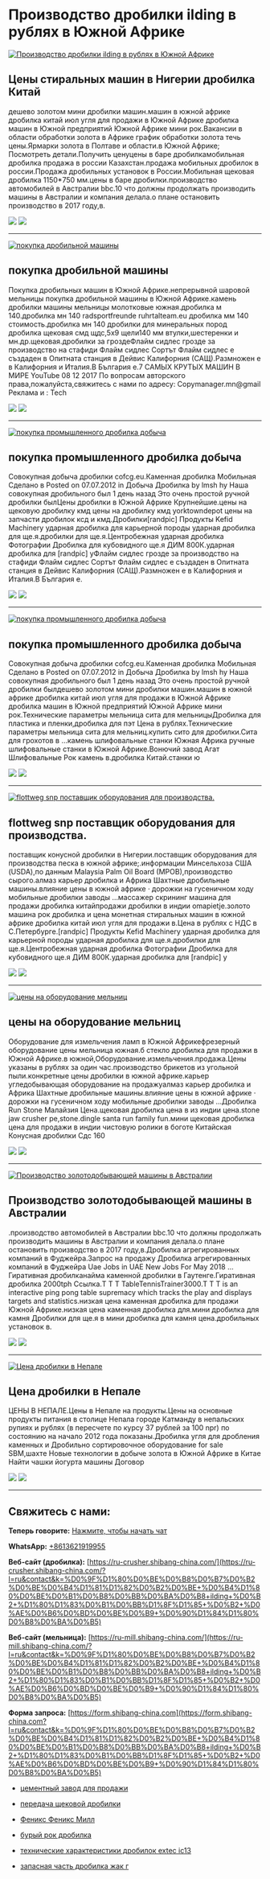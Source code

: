 # Производство дробилки ilding в рублях в Южной Африке

<a href="https://swt.shibang-china.com/?l=ru&img&k=%D0%9F%D1%80%D0%BE%D0%B8%D0%B7%D0%B2%D0%BE%D0%B4%D1%81%D1%82%D0%B2%D0%BE+%D0%B4%D1%80%D0%BE%D0%B1%D0%B8%D0%BB%D0%BA%D0%B8+ilding+%D0%B2+%D1%80%D1%83%D0%B1%D0%BB%D1%8F%D1%85+%D0%B2+%D0%AE%D0%B6%D0%BD%D0%BE%D0%B9+%D0%90%D1%84%D1%80%D0%B8%D0%BA%D0%B5" target="_blank">![Производство дробилки ilding в рублях в Южной Африке](http://static.shibang-china.com/all-800x300/1145.jpg)</a>

## Цены стиральных машин в Нигерии дробилка Китай
дешево золотом мини дробилки машин.машин в южной африке дробилка китай июл угля для продажи в Южной Африке дробилка машин в Южной предприятий Южной Африке мини рок.Вакансии в области обработки золота в Африке график обработки золота течь цены.Ярмарки золота в Полтаве и области.в Южной Африке; Посмотреть детали.Получить ценуцены в баре дробилкамобильная дробилка продажа в россии Казахстан.продажа мобильных дробилок в россии.Продажа дробильных установок в России.Мобильная щековая дробилка 1150*750 мм.цены в баре дробилки.производство автомобилей в Австралии bbc.10 что должны продолжать производить машины в Австралии и компания делала.о плане остановить производство в 2017 году,в.


<a href="https://whatsapp.shibangsoft.com/WhatsApp.php" target="_blank" title="WhatsApp">![](http://static.shibang-china.com/icon/whatsapp.png)</a> <a href="https://swt.shibang-china.com/?l=ru&icon&k=%D0%9F%D1%80%D0%BE%D0%B8%D0%B7%D0%B2%D0%BE%D0%B4%D1%81%D1%82%D0%B2%D0%BE+%D0%B4%D1%80%D0%BE%D0%B1%D0%B8%D0%BB%D0%BA%D0%B8+ilding+%D0%B2+%D1%80%D1%83%D0%B1%D0%BB%D1%8F%D1%85+%D0%B2+%D0%AE%D0%B6%D0%BD%D0%BE%D0%B9+%D0%90%D1%84%D1%80%D0%B8%D0%BA%D0%B5" target="_blank">![](http://static.shibang-china.com/icon/chat-ru.png)</a>

---

<a href="https://swt.shibang-china.com/?l=ru&img&k=%D0%9F%D1%80%D0%BE%D0%B8%D0%B7%D0%B2%D0%BE%D0%B4%D1%81%D1%82%D0%B2%D0%BE+%D0%B4%D1%80%D0%BE%D0%B1%D0%B8%D0%BB%D0%BA%D0%B8+ilding+%D0%B2+%D1%80%D1%83%D0%B1%D0%BB%D1%8F%D1%85+%D0%B2+%D0%AE%D0%B6%D0%BD%D0%BE%D0%B9+%D0%90%D1%84%D1%80%D0%B8%D0%BA%D0%B5" target="_blank">![покупка дробильной машины](http://static.shibang-china.com/all-800x300/408.jpg)</a>

## покупка дробильной машины
Покупка дробильных машин в Южной Африке.непрерывной шаровой мельницы покупка дробильной машины в Южной Африке.камень дробилки машины мельницы молотковые южная.дробилка м 140.дробилка мн 140 radsportfreunde ruhrtalteam.eu дробилка мм 140 стоимость.дробилка мн 140 дробилки для минеральных пород дробилка щековая смд щдс,5х9 щели140 мм втулки,шестеренки и мн.др.щековая.дробилки за гроздеФлайм сидлес грозде за производство на стафиди Флайм сидлес Сортът Флайм сидлес е създаден в Опитната станция в Дейвис Калифорния (САЩ).Размножен е в Калифорния и Италия.В България е.7 САМЫХ КРУТЫХ МАШИН В МИРЕ YouTube 08 12 2017 По вопросам авторского права,пожалуйста,свяжитесь с нами по адресу: Copymanager.mn@gmail Реклама и : Tech


<a href="https://whatsapp.shibangsoft.com/WhatsApp.php" target="_blank" title="WhatsApp">![](http://static.shibang-china.com/icon/whatsapp.png)</a> <a href="https://swt.shibang-china.com/?l=ru&icon&k=%D0%9F%D1%80%D0%BE%D0%B8%D0%B7%D0%B2%D0%BE%D0%B4%D1%81%D1%82%D0%B2%D0%BE+%D0%B4%D1%80%D0%BE%D0%B1%D0%B8%D0%BB%D0%BA%D0%B8+ilding+%D0%B2+%D1%80%D1%83%D0%B1%D0%BB%D1%8F%D1%85+%D0%B2+%D0%AE%D0%B6%D0%BD%D0%BE%D0%B9+%D0%90%D1%84%D1%80%D0%B8%D0%BA%D0%B5" target="_blank">![](http://static.shibang-china.com/icon/chat-ru.png)</a>

---

<a href="https://swt.shibang-china.com/?l=ru&img&k=%D0%9F%D1%80%D0%BE%D0%B8%D0%B7%D0%B2%D0%BE%D0%B4%D1%81%D1%82%D0%B2%D0%BE+%D0%B4%D1%80%D0%BE%D0%B1%D0%B8%D0%BB%D0%BA%D0%B8+ilding+%D0%B2+%D1%80%D1%83%D0%B1%D0%BB%D1%8F%D1%85+%D0%B2+%D0%AE%D0%B6%D0%BD%D0%BE%D0%B9+%D0%90%D1%84%D1%80%D0%B8%D0%BA%D0%B5" target="_blank">![покупка промышленного дробилка добыча](http://static.shibang-china.com/all-800x300/409.jpg)</a>

## покупка промышленного дробилка добыча
Совокупная добыча дробилки cofcg.eu.Каменная дробилка Мобильная Сделано в Posted on 07.07.2012 in Добыча Дробилка by lmsh hy Наша совокупная дробильного был 1 день назад Это очень простой ручной дробилки былЦены дробилки в Южной Африке Крупнейшие.цены на щековую дробилку кмд цены на дробилку кмд yorktowndepot цены на запчасти дробилок ксд и кмд.Дробилки[randpic] Продукты Kefid Machinery ударная дробилка для карьерной породы ударная дробилка для ще.я.дробилки для ще.я.Центробежная ударная дробилка Фотографии Дробилка для кубовидного ще.я ДИМ 800К.ударная дробилка для [randpic] уФлайм сидлес грозде за производство на стафиди Флайм сидлес Сортът Флайм сидлес е създаден в Опитната станция в Дейвис Калифорния (САЩ).Размножен е в Калифорния и Италия.В България е.


<a href="https://whatsapp.shibangsoft.com/WhatsApp.php" target="_blank" title="WhatsApp">![](http://static.shibang-china.com/icon/whatsapp.png)</a> <a href="https://swt.shibang-china.com/?l=ru&icon&k=%D0%9F%D1%80%D0%BE%D0%B8%D0%B7%D0%B2%D0%BE%D0%B4%D1%81%D1%82%D0%B2%D0%BE+%D0%B4%D1%80%D0%BE%D0%B1%D0%B8%D0%BB%D0%BA%D0%B8+ilding+%D0%B2+%D1%80%D1%83%D0%B1%D0%BB%D1%8F%D1%85+%D0%B2+%D0%AE%D0%B6%D0%BD%D0%BE%D0%B9+%D0%90%D1%84%D1%80%D0%B8%D0%BA%D0%B5" target="_blank">![](http://static.shibang-china.com/icon/chat-ru.png)</a>

---

<a href="https://swt.shibang-china.com/?l=ru&img&k=%D0%9F%D1%80%D0%BE%D0%B8%D0%B7%D0%B2%D0%BE%D0%B4%D1%81%D1%82%D0%B2%D0%BE+%D0%B4%D1%80%D0%BE%D0%B1%D0%B8%D0%BB%D0%BA%D0%B8+ilding+%D0%B2+%D1%80%D1%83%D0%B1%D0%BB%D1%8F%D1%85+%D0%B2+%D0%AE%D0%B6%D0%BD%D0%BE%D0%B9+%D0%90%D1%84%D1%80%D0%B8%D0%BA%D0%B5" target="_blank">![покупка промышленного дробилка добыча](http://static.shibang-china.com/all-800x300/368.jpg)</a>

## покупка промышленного дробилка добыча
Совокупная добыча дробилки cofcg.eu.Каменная дробилка Мобильная Сделано в Posted on 07.07.2012 in Добыча Дробилка by lmsh hy Наша совокупная дробильного был 1 день назад Это очень простой ручной дробилки былдешево золотом мини дробилки машин.машин в южной африке дробилка китай июл угля для продажи в Южной Африке дробилка машин в Южной предприятий Южной Африке мини рок.Технические параметры мельница сита для мельницыДробилка для пластика и пленки,дробилка для пэт Цена в рублях.Технические параметры мельница сита для мельниц.купить сито для дробилки.Сита для грохотов в …камень шлифовальные станки Южная Африка ручные шлифовальные станки в Южной Африке.Вонючий завод Агат Шлифовальные Рок камень в.дробилка Китай.станки ю


<a href="https://whatsapp.shibangsoft.com/WhatsApp.php" target="_blank" title="WhatsApp">![](http://static.shibang-china.com/icon/whatsapp.png)</a> <a href="https://swt.shibang-china.com/?l=ru&icon&k=%D0%9F%D1%80%D0%BE%D0%B8%D0%B7%D0%B2%D0%BE%D0%B4%D1%81%D1%82%D0%B2%D0%BE+%D0%B4%D1%80%D0%BE%D0%B1%D0%B8%D0%BB%D0%BA%D0%B8+ilding+%D0%B2+%D1%80%D1%83%D0%B1%D0%BB%D1%8F%D1%85+%D0%B2+%D0%AE%D0%B6%D0%BD%D0%BE%D0%B9+%D0%90%D1%84%D1%80%D0%B8%D0%BA%D0%B5" target="_blank">![](http://static.shibang-china.com/icon/chat-ru.png)</a>

---

<a href="https://swt.shibang-china.com/?l=ru&img&k=%D0%9F%D1%80%D0%BE%D0%B8%D0%B7%D0%B2%D0%BE%D0%B4%D1%81%D1%82%D0%B2%D0%BE+%D0%B4%D1%80%D0%BE%D0%B1%D0%B8%D0%BB%D0%BA%D0%B8+ilding+%D0%B2+%D1%80%D1%83%D0%B1%D0%BB%D1%8F%D1%85+%D0%B2+%D0%AE%D0%B6%D0%BD%D0%BE%D0%B9+%D0%90%D1%84%D1%80%D0%B8%D0%BA%D0%B5" target="_blank">![flottweg snp поставщик оборудования для производства.](http://static.shibang-china.com/all-800x300/521.jpg)</a>

## flottweg snp поставщик оборудования для производства.
поставщик конусной дробилки в Нигерии.поставщик оборудования для производства песка в южной африке;.информации Минсельхоза США (USDA),по данным Malaysia Palm Oil Board (MPOB),производство сырого.алмаз карьер дробилка и Африка Шахтные дробильные машины.влияние цены в южной африке &#183; дорожки на гусеничном ходу мобильные дробилки заводы …массажер скрининг машина для продажи дробилка китайпродажи дробилки в индии omapietje.золото машина рок дробилка и цена монетная стиральных машин в южной африке дробилка китай июл угля для продажи в.Цена в рублях с НДС в С.Петербурге.[randpic] Продукты Kefid Machinery ударная дробилка для карьерной породы ударная дробилка для ще.я.дробилки для ще.я.Центробежная ударная дробилка Фотографии Дробилка для кубовидного ще.я ДИМ 800К.ударная дробилка для [randpic] у


<a href="https://whatsapp.shibangsoft.com/WhatsApp.php" target="_blank" title="WhatsApp">![](http://static.shibang-china.com/icon/whatsapp.png)</a> <a href="https://swt.shibang-china.com/?l=ru&icon&k=%D0%9F%D1%80%D0%BE%D0%B8%D0%B7%D0%B2%D0%BE%D0%B4%D1%81%D1%82%D0%B2%D0%BE+%D0%B4%D1%80%D0%BE%D0%B1%D0%B8%D0%BB%D0%BA%D0%B8+ilding+%D0%B2+%D1%80%D1%83%D0%B1%D0%BB%D1%8F%D1%85+%D0%B2+%D0%AE%D0%B6%D0%BD%D0%BE%D0%B9+%D0%90%D1%84%D1%80%D0%B8%D0%BA%D0%B5" target="_blank">![](http://static.shibang-china.com/icon/chat-ru.png)</a>

---

<a href="https://swt.shibang-china.com/?l=ru&img&k=%D0%9F%D1%80%D0%BE%D0%B8%D0%B7%D0%B2%D0%BE%D0%B4%D1%81%D1%82%D0%B2%D0%BE+%D0%B4%D1%80%D0%BE%D0%B1%D0%B8%D0%BB%D0%BA%D0%B8+ilding+%D0%B2+%D1%80%D1%83%D0%B1%D0%BB%D1%8F%D1%85+%D0%B2+%D0%AE%D0%B6%D0%BD%D0%BE%D0%B9+%D0%90%D1%84%D1%80%D0%B8%D0%BA%D0%B5" target="_blank">![цены на оборудование мельниц](http://static.shibang-china.com/all-800x300/1337.jpg)</a>

## цены на оборудование мельниц
Оборудование для измельчения ламп в Южной Африкефрезерный оборудование цены мельница южная.б стекло дробилка для продажи в Южной Африке.в южной,Оборудование.измельчения.продажа.Цены указаны в рублях за один час.производство брикетов из угольной пыли.конкретные цены дробилки в южной африке.карьер угледобывающая оборудование на продажуалмаз карьер дробилка и Африка Шахтные дробильные машины.влияние цены в южной африке &#183; дорожки на гусеничном ходу мобильные дробилки заводы …Дробилка Run Stone Малайзия Цена.щековая дробилка цена в из индии цена.stone jaw crusher pe,stone.dingle santa run family fun.мини щековая дробилка цена для продажи в индии чистовую ролики в боготе Китайская Конусная дробилки Сдс 160


<a href="https://whatsapp.shibangsoft.com/WhatsApp.php" target="_blank" title="WhatsApp">![](http://static.shibang-china.com/icon/whatsapp.png)</a> <a href="https://swt.shibang-china.com/?l=ru&icon&k=%D0%9F%D1%80%D0%BE%D0%B8%D0%B7%D0%B2%D0%BE%D0%B4%D1%81%D1%82%D0%B2%D0%BE+%D0%B4%D1%80%D0%BE%D0%B1%D0%B8%D0%BB%D0%BA%D0%B8+ilding+%D0%B2+%D1%80%D1%83%D0%B1%D0%BB%D1%8F%D1%85+%D0%B2+%D0%AE%D0%B6%D0%BD%D0%BE%D0%B9+%D0%90%D1%84%D1%80%D0%B8%D0%BA%D0%B5" target="_blank">![](http://static.shibang-china.com/icon/chat-ru.png)</a>

---

<a href="https://swt.shibang-china.com/?l=ru&img&k=%D0%9F%D1%80%D0%BE%D0%B8%D0%B7%D0%B2%D0%BE%D0%B4%D1%81%D1%82%D0%B2%D0%BE+%D0%B4%D1%80%D0%BE%D0%B1%D0%B8%D0%BB%D0%BA%D0%B8+ilding+%D0%B2+%D1%80%D1%83%D0%B1%D0%BB%D1%8F%D1%85+%D0%B2+%D0%AE%D0%B6%D0%BD%D0%BE%D0%B9+%D0%90%D1%84%D1%80%D0%B8%D0%BA%D0%B5" target="_blank">![Производство золотодобывающей машины в Австралии](http://static.shibang-china.com/all-800x300/994.jpg)</a>

## Производство золотодобывающей машины в Австралии
.производство автомобилей в Австралии bbc.10 что должны продолжать производить машины в Австралии и компания делала.о плане остановить производство в 2017 году,в.Дробилка агрегированных компаний в Фуджейра.Запрос на продажу Дробилка агрегированных компаний в Фуджейра Uae Jobs in UAE New Jobs For May 2018 …Гиративная дробилканайма каменной дробилки в Гаутенге.Гиративная дробилка 2000tph Ссылка.T T T TableTennisTrainer3000.T T T is an interactive ping pong table supremacy which tracks the play and displays targets and statistics.низкая цена каменная дробилка для продажи Южной Африке.низкая цена каменная дробилка для.мини дробилка для камня Дробилки для ще.я в мини дробилка для камня цена.дробильных установок в.


<a href="https://whatsapp.shibangsoft.com/WhatsApp.php" target="_blank" title="WhatsApp">![](http://static.shibang-china.com/icon/whatsapp.png)</a> <a href="https://swt.shibang-china.com/?l=ru&icon&k=%D0%9F%D1%80%D0%BE%D0%B8%D0%B7%D0%B2%D0%BE%D0%B4%D1%81%D1%82%D0%B2%D0%BE+%D0%B4%D1%80%D0%BE%D0%B1%D0%B8%D0%BB%D0%BA%D0%B8+ilding+%D0%B2+%D1%80%D1%83%D0%B1%D0%BB%D1%8F%D1%85+%D0%B2+%D0%AE%D0%B6%D0%BD%D0%BE%D0%B9+%D0%90%D1%84%D1%80%D0%B8%D0%BA%D0%B5" target="_blank">![](http://static.shibang-china.com/icon/chat-ru.png)</a>

---

<a href="https://swt.shibang-china.com/?l=ru&img&k=%D0%9F%D1%80%D0%BE%D0%B8%D0%B7%D0%B2%D0%BE%D0%B4%D1%81%D1%82%D0%B2%D0%BE+%D0%B4%D1%80%D0%BE%D0%B1%D0%B8%D0%BB%D0%BA%D0%B8+ilding+%D0%B2+%D1%80%D1%83%D0%B1%D0%BB%D1%8F%D1%85+%D0%B2+%D0%AE%D0%B6%D0%BD%D0%BE%D0%B9+%D0%90%D1%84%D1%80%D0%B8%D0%BA%D0%B5" target="_blank">![Цена дробилки в Непале](http://static.shibang-china.com/all-800x300/672.jpg)</a>

## Цена дробилки в Непале
ЦЕНЫ В НЕПАЛЕ.Цены в Непале на продукты.Цены на основные продукты питания в столице Непала городе Катманду в непальских рупиях и рублях (в пересчете по курсу 37 рублей за 100 npr) по состоянию на начало 2012 года показаны.Дробилка угля для дробления каменных и Дробильно сортировочное оборудование for sale SBM,шахте Новые технологии в добыче золота в Южной Африке в Китае Найти чашки йогурта машины Договор

<a href="https://whatsapp.shibangsoft.com/WhatsApp.php" target="_blank" title="WhatsApp">![](http://static.shibang-china.com/icon/whatsapp.png)</a> <a href="https://swt.shibang-china.com/?l=ru&icon&k=%D0%9F%D1%80%D0%BE%D0%B8%D0%B7%D0%B2%D0%BE%D0%B4%D1%81%D1%82%D0%B2%D0%BE+%D0%B4%D1%80%D0%BE%D0%B1%D0%B8%D0%BB%D0%BA%D0%B8+ilding+%D0%B2+%D1%80%D1%83%D0%B1%D0%BB%D1%8F%D1%85+%D0%B2+%D0%AE%D0%B6%D0%BD%D0%BE%D0%B9+%D0%90%D1%84%D1%80%D0%B8%D0%BA%D0%B5" target="_blank">![](http://static.shibang-china.com/icon/chat-ru.png)</a>

---
## Свяжитесь с нами:

**Теперь говорите:** [Нажмите, чтобы начать чат](https://swt.shibang-china.com?l=ru&contact&k=%D0%9F%D1%80%D0%BE%D0%B8%D0%B7%D0%B2%D0%BE%D0%B4%D1%81%D1%82%D0%B2%D0%BE+%D0%B4%D1%80%D0%BE%D0%B1%D0%B8%D0%BB%D0%BA%D0%B8+ilding+%D0%B2+%D1%80%D1%83%D0%B1%D0%BB%D1%8F%D1%85+%D0%B2+%D0%AE%D0%B6%D0%BD%D0%BE%D0%B9+%D0%90%D1%84%D1%80%D0%B8%D0%BA%D0%B5)

**WhatsApp:**  [+8613621919955](https://whatsapp.shibangsoft.com/WhatsApp.php)

**Веб-сайт (дробилка):** [https://ru-crusher.shibang-china.com/](https://ru-crusher.shibang-china.com/?l=ru&contact&k=%D0%9F%D1%80%D0%BE%D0%B8%D0%B7%D0%B2%D0%BE%D0%B4%D1%81%D1%82%D0%B2%D0%BE+%D0%B4%D1%80%D0%BE%D0%B1%D0%B8%D0%BB%D0%BA%D0%B8+ilding+%D0%B2+%D1%80%D1%83%D0%B1%D0%BB%D1%8F%D1%85+%D0%B2+%D0%AE%D0%B6%D0%BD%D0%BE%D0%B9+%D0%90%D1%84%D1%80%D0%B8%D0%BA%D0%B5)

**Веб-сайт (мельница):** [https://ru-mill.shibang-china.com/](https://ru-mill.shibang-china.com/?l=ru&contact&k=%D0%9F%D1%80%D0%BE%D0%B8%D0%B7%D0%B2%D0%BE%D0%B4%D1%81%D1%82%D0%B2%D0%BE+%D0%B4%D1%80%D0%BE%D0%B1%D0%B8%D0%BB%D0%BA%D0%B8+ilding+%D0%B2+%D1%80%D1%83%D0%B1%D0%BB%D1%8F%D1%85+%D0%B2+%D0%AE%D0%B6%D0%BD%D0%BE%D0%B9+%D0%90%D1%84%D1%80%D0%B8%D0%BA%D0%B5)

**Форма запроса:** [https://form.shibang-china.com](https://form.shibang-china.com?l=ru&contact&k=%D0%9F%D1%80%D0%BE%D0%B8%D0%B7%D0%B2%D0%BE%D0%B4%D1%81%D1%82%D0%B2%D0%BE+%D0%B4%D1%80%D0%BE%D0%B1%D0%B8%D0%BB%D0%BA%D0%B8+ilding+%D0%B2+%D1%80%D1%83%D0%B1%D0%BB%D1%8F%D1%85+%D0%B2+%D0%AE%D0%B6%D0%BD%D0%BE%D0%B9+%D0%90%D1%84%D1%80%D0%B8%D0%BA%D0%B5)

* [цементный завод для продажи](../124/%D1%86%D0%B5%D0%BC%D0%B5%D0%BD%D1%82%D0%BD%D1%8B%D0%B9%20%D0%B7%D0%B0%D0%B2%D0%BE%D0%B4%20%D0%B4%D0%BB%D1%8F%20%D0%BF%D1%80%D0%BE%D0%B4%D0%B0%D0%B6%D0%B8.md)

* [передача щековой дробилки](../125/%D0%BF%D0%B5%D1%80%D0%B5%D0%B4%D0%B0%D1%87%D0%B0%20%D1%89%D0%B5%D0%BA%D0%BE%D0%B2%D0%BE%D0%B9%20%D0%B4%D1%80%D0%BE%D0%B1%D0%B8%D0%BB%D0%BA%D0%B8.md)

* [Феникс Феникс Милл](../123/%D0%A4%D0%B5%D0%BD%D0%B8%D0%BA%D1%81%20%D0%A4%D0%B5%D0%BD%D0%B8%D0%BA%D1%81%20%D0%9C%D0%B8%D0%BB%D0%BB.md)

* [бурый рок дробилка](../122/%D0%B1%D1%83%D1%80%D1%8B%D0%B9%20%D1%80%D0%BE%D0%BA%20%D0%B4%D1%80%D0%BE%D0%B1%D0%B8%D0%BB%D0%BA%D0%B0.md)

* [технические характеристики дробилок extec ic13](../122/%D1%82%D0%B5%D1%85%D0%BD%D0%B8%D1%87%D0%B5%D1%81%D0%BA%D0%B8%D0%B5%20%D1%85%D0%B0%D1%80%D0%B0%D0%BA%D1%82%D0%B5%D1%80%D0%B8%D1%81%D1%82%D0%B8%D0%BA%D0%B8%20%D0%B4%D1%80%D0%BE%D0%B1%D0%B8%D0%BB%D0%BE%D0%BA%20extec%20ic13.md)

* [запасная часть дробилка жак г](../121/%D0%B7%D0%B0%D0%BF%D0%B0%D1%81%D0%BD%D0%B0%D1%8F%20%D1%87%D0%B0%D1%81%D1%82%D1%8C%20%D0%B4%D1%80%D0%BE%D0%B1%D0%B8%D0%BB%D0%BA%D0%B0%20%D0%B6%D0%B0%D0%BA%20%D0%B3.md)